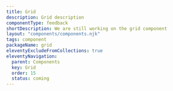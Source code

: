```yaml
---
title: Grid
description: Grid description
componentType: feedback
shortDescription: We are still working on the grid component
layout: "components/components.njk"
tags: component
packageName: grid
eleventyExcludeFromCollections: true
eleventyNavigation:
  parent: Components
  key: Grid
  order: 15
  status: coming
---
```


